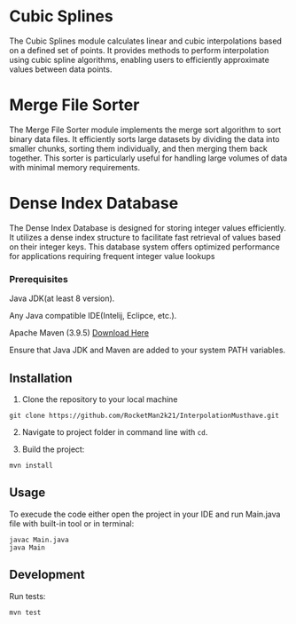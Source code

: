 # Cubic Splines
The Cubic Splines module calculates linear and cubic interpolations based on a defined set of points. It provides methods to perform interpolation using cubic spline algorithms, enabling users to efficiently approximate values between data points.

# Merge File Sorter
The Merge File Sorter module implements the merge sort algorithm to sort binary data files. It efficiently sorts large datasets by dividing the data into smaller chunks, sorting them individually, and then merging them back together. This sorter is particularly useful for handling large volumes of data with minimal memory requirements.

# Dense Index Database
The Dense Index Database is designed for storing integer values efficiently. It utilizes a dense index structure to facilitate fast retrieval of values based on their integer keys. This database system offers optimized performance for applications requiring frequent integer value lookups

### Prerequisites

Java JDK(at least 8 version).

Any Java compatible IDE(Intelij, Eclipce, etc.).

Apache Maven (3.9.5) [Download Here](https://maven.apache.org/download.cgi)

Ensure that Java JDK and Maven are added to your system PATH variables.

## Installation   
1. Clone the repository to your local machine 
```
git clone https://github.com/RocketMan2k21/InterpolationMusthave.git
```

2. Navigate to project folder in command line with `cd`.

3. Build the project:
```
mvn install
```

## Usage
To execude the code either open the project in your IDE and run Main.java file with built-in tool or in terminal:
 ```
javac Main.java
java Main
```


## Development
Run tests:
```
mvn test
```


